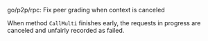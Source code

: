 go/p2p/rpc: Fix peer grading when context is canceled

When method `CallMulti` finishes early, the requests in progress are canceled
and unfairly recorded as failed.
